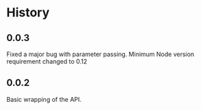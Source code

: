 # History

## 0.0.3
Fixed a major bug with parameter passing.
Minimum Node version requirement changed to 0.12

## 0.0.2
Basic wrapping of the API.